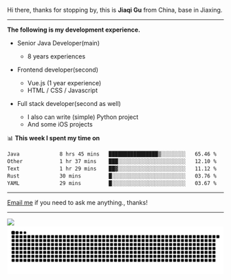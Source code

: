 Hi there, thanks for stopping by, this is **Jiaqi Gu** from China, base in Jiaxing.

---

**The following is my development experience.**

- Senior Java Developer(main)
  - 8 years experiences

- Frontend developer(second)
  - Vue.js (1 year experience)
  - HTML / CSS / Javascript
  
- Full stack developer(second as well)
  - I also can write (simple) Python project
  - And some iOS projects

📊 **This week I spent my time on**
<!--START_SECTION:waka-->

```txt
Java             8 hrs 45 mins   ████████████████▒░░░░░░░░   65.46 %
Other            1 hr 37 mins    ███░░░░░░░░░░░░░░░░░░░░░░   12.10 %
Text             1 hr 29 mins    ██▓░░░░░░░░░░░░░░░░░░░░░░   11.12 %
Rust             30 mins         █░░░░░░░░░░░░░░░░░░░░░░░░   03.76 %
YAML             29 mins         █░░░░░░░░░░░░░░░░░░░░░░░░   03.67 %
```

<!--END_SECTION:waka-->

---

[Email me](mailto:htk2klwgr@mozmail.com?subject=Hiring_from_GitHub) if you need to ask me anything., thanks!

---

![]( https://visitor-badge.glitch.me/badge?page_id=githubgujiaqi)
![]( https://github.com/droid-Q/droid-Q/raw/output/github-contribution-grid-snake.svg#gh-dark-mode-only)
